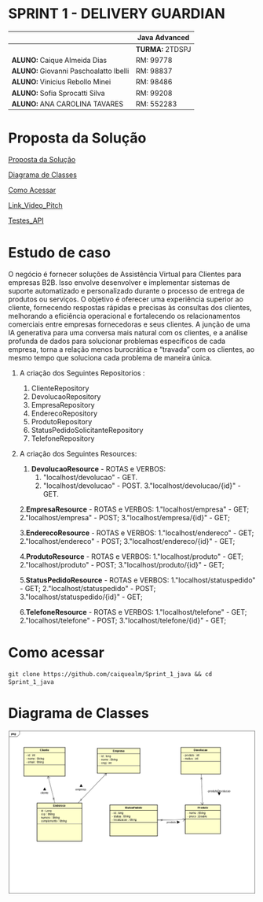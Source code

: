 # SPRINT 1 - DELIVERY GUARDIAN

|          | **Java Advanced** |
|------------------------------------------|-------------------|
|| **TURMA:** 2TDSPJ |
| **ALUNO:** Caique Almeida Dias | RM: 99778        |
| **ALUNO:** Giovanni Paschoalatto Ibelli | RM: 98837     |
| **ALUNO:** Vinicius Rebollo Minei | RM: 98486         |
| **ALUNO:** Sofia Sprocatti Silva | RM: 99208        |
| **ALUNO:** ANA CAROLINA TAVARES | RM: 552283       |


# Proposta da Solução


[Proposta da Solução ](#_Proposta_da_Solução)

[Diagrama de Classes ](#_Diagrama_de_Classes)

[Como Acessar ](#_Como_Acessar)

[Link_Video_Pitch](#_Link_Video_Pitch)

[Testes_API](#_Testes_API)

<a id="#_Proposta_da_Solução"></a>

# Estudo de caso


O negócio é fornecer soluções de Assistência Virtual para Clientes para
empresas B2B. Isso envolve desenvolver e implementar sistemas de suporte
automatizado e personalizado durante o processo de entrega de produtos ou
serviços. O objetivo é oferecer uma experiência superior ao cliente, fornecendo
respostas rápidas e precisas às consultas dos clientes, melhorando a eficiência
operacional e fortalecendo os relacionamentos comerciais entre empresas
fornecedoras e seus clientes.
A junção de uma IA generativa para uma conversa mais natural com os
clientes, e a análise profunda de dados para solucionar problemas específicos
de cada empresa, torna a relação menos burocrática e “travada” com os
clientes, ao mesmo tempo que soluciona cada problema de maneira única.


1. A criação dos Seguintes Repositorios :

   1. ClienteRepository
   2. DevolucaoRepository
   3. EmpresaRepository
   4. EnderecoRepository
   5. ProdutoRepository
   6. StatusPedidoSolicitanteRepository
   7. TelefoneRepository

2. A criação dos Seguintes Resources:

   1. **DevolucaoResource** - ROTAS e VERBOS:
      1. "localhost/devolucao" - GET.
      2. "localhost/devolucao" - POST.
      3."localhost/devolucao/{id}" - GET.
   
   2.**EmpresaResource** - ROTAS e VERBOS:
     1."localhost/empresa" - GET;
     2."localhost/empresa" - POST;
     3."localhost/empresa/{id}" - GET;
   
   3.**EnderecoResource** - ROTAS e VERBOS:
     1."localhost/endereco" - GET;
     2."localhost/endereco" - POST;
     3."localhost/endereco/{id}" - GET;

   4.**ProdutoResource** - ROTAS e VERBOS:
     1."localhost/produto" - GET;
     2."localhost/produto" - POST;
     3."localhost/produto/{id}" - GET;
   
   5.**StatusPedidoResource** - ROTAS e VERBOS:
    1."localhost/statuspedido" - GET;
    2."localhost/statuspedido" - POST;
    3."localhost/statuspedido/{id}" - GET;
   
   6.**TelefoneResource** - ROTAS e VERBOS:
     1."localhost/telefone" - GET;
     2."localhost/telefone" - POST;
     3."localhost/telefone/{id}" - GET;
   

<a id="#_Como_Acessar"></a>

# Como acessar
```shell
git clone https://github.com/caiquealm/Sprint_1_java && cd Sprint_1_java 
```

<a id="_Diagrama_de_Classes"></a>

# Diagrama de Classes
![foto-diagrama.PNG](diagrama_de_classe%2Ffoto-diagrama.PNG)

